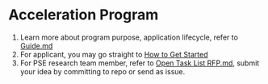 # Acceleration Program

1. Learn more about program purpose, application lifecycle, refer to [Guide.md](./Open-Task-RFP/Guide.md)
2. For applicant, you may go straight to [How to Get Started](./Open-Task-RFP/Guide.md#how-to-get-started)
3. For PSE research team member, refer to [Open Task List RFP.md](./Open-Task-RFP/Open-Task-RFP-List.md), submit your idea by committing to repo or send as issue.
